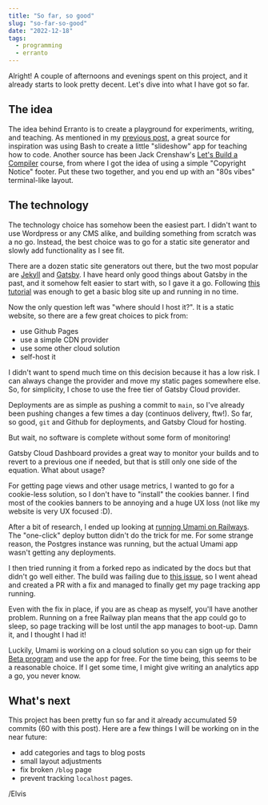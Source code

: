```yaml
---
title: "So far, so good"
slug: "so-far-so-good"
date: "2022-12-18"
tags:
  - programming
  - erranto
---
```


Alright! A couple of afternoons and evenings spent on this project, and it already
starts to look pretty decent. Let's dive into what I have got so far.

## The idea

The idea behind Erranto is to create a playground for experiments, writing, and teaching.
As mentioned in my [previous post](/blog/number-47), a great source for inspiration was
using Bash to create a little "slideshow" app for teaching how to code. Another source
has been Jack Crenshaw's [Let's Build a Compiler](https://compilers.iecc.com/crenshaw/)
course, from where I got the idea of using a simple "Copyright Notice" footer.
Put these two together, and you end up with an "80s vibes" terminal-like layout.

## The technology

The technology choice has somehow been the easiest part. I didn't want to
use Wordpress or any CMS alike, and building something from scratch was a no go.
Instead, the best choice was to go for a static site generator and slowly add
functionality as I see fit.

There are a dozen static site generators out there, but the two most popular
are [Jekyll](https://jekyllrb.com/) and [Gatsby](https://www.gatsbyjs.com/).
I have heard only good things about Gatsby in the past, and it somehow felt
easier to start with, so I gave it a go. Following [this tutorial](https://www.gatsbyjs.com/docs/tutorial/)
was enough to get a basic blog site up and running in no time.

Now the only question left was "where should I host it?". It is a static
website, so there are a few great choices to pick from:
 - use Github Pages
 - use a simple CDN provider
 - use some other cloud solution
 - self-host it

I didn't want to spend much time on this decision because it has a low risk.
I can always change the provider and move my static pages somewhere else.
So, for simplicity, I chose to use the free tier of Gatsby Cloud provider.

Deployments are as simple as pushing a commit to `main`, so I've already been
pushing changes a few times a day (continuos delivery, ftw!). So far, so good,
`git` and Github for deployments, and Gatsby Cloud for hosting.

But wait, no software is complete without some form of monitoring!

Gatsby Cloud Dashboard provides a great way to monitor your builds and to revert
to a previous one if needed, but that is still only one side of the equation.
What about usage?

For getting page views and other usage metrics, I wanted to go for a cookie-less solution,
so I don't have to "install" the cookies banner. I find most of the cookies banners to be
annoying and a huge UX loss (not like my website is very UX focused :D).

After a bit of research, I ended up looking at [running Umami on Railways](https://umami.is/docs/running-on-railway).
The "one-click" deploy button didn't do the trick for me. For some strange reason, 
the Postgres instance was running, but the actual Umami app wasn't getting any deployments.

I then tried running it from a forked repo as indicated by the docs but that didn't go well either.
The build was failing due to [this issue](https://github.com/umami-software/umami/pull/1708), so I went
ahead and created a PR with a fix and managed to finally get my page tracking app running.

Even with the fix in place, if you are as cheap as myself, you'll have another problem.
Running on a free Railway plan means that the app could go to sleep, so page tracking will be lost
until the app manages to boot-up. Damn it, and I thought I had it!

Luckily, Umami is working on a cloud solution so you can sign up for their [Beta program](https://cloud.umami.is/signup)
and use the app for free. For the time being, this seems to be a reasonable choice. If I get some
time, I might give writing an analytics app a go, you never know.

## What's next

This project has been pretty fun so far and it already accumulated 59 commits (60 with this post).
Here are a few things I will be working on in the near future:

- add categories and tags to blog posts
- small layout adjustments
- fix broken `/blog` page
- prevent tracking `localhost` pages.

/Elvis